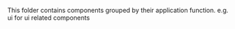 This folder contains components grouped by their application function.
e.g. ui for ui related components
